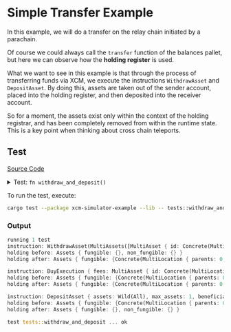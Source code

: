 # Simple Transfer Example

In this example, we will do a transfer on the relay chain initiated by a parachain.

Of course we could always call the `transfer` function of the balances pallet, but here we can
observe how the **holding register** is used.

</details>

What we want to see in this example is that through the process of transferring funds via XCM, we
execute the instructions `WithdrawAsset` and `DepositAsset`. By doing this, assets are taken out of
the sender account, placed into the holding register, and then deposited into the receiver account.

So for a moment, the assets exist only within the context of the holding registrar, and has been
completely removed from within the runtime state. This is a key point when thinking about cross
chain teleports.

<!-- slide:break -->

## Test

[Source
Code](https://github.com/paritytech/polkadot/blob/master/xcm/xcm-simulator/example/src/lib.rs#L234)

<details>
    <summary>Test: <code>fn withdraw_and_deposit()</code></summary>

```rust
/// Scenario:
/// A parachain transfers funds on the relay chain to another parachain account.
///
/// Asserts that the parachain accounts are updated as expected.
#[test]
fn withdraw_and_deposit() {
    MockNet::reset();
    let send_amount = 10;
    ParaA::execute_with(|| {
        let message = Xcm(vec![
            WithdrawAsset((Here, send_amount).into()),
            buy_execution((Here, send_amount)),
            DepositAsset { assets: All.into(), max_assets: 1, beneficiary: Parachain(2).into() },
        ]);
        // Send withdraw and deposit
        assert_ok!(ParachainPalletXcm::send_xcm(Here, Parent, message.clone()));
    });

    Relay::execute_with(|| {
        assert_eq!(
            relay_chain::Balances::free_balance(para_account_id(1)),
            INITIAL_BALANCE - send_amount
        );
        assert_eq!(relay_chain::Balances::free_balance(para_account_id(2)), send_amount);
    });
}
```

</details>

To run the test, execute:

```sh
cargo test --package xcm-simulator-example --lib -- tests::withdraw_and_deposit --exact --nocapture
```

### Output

```rust
running 1 test
instruction: WithdrawAsset(MultiAssets([MultiAsset { id: Concrete(MultiLocation { parents: 0, interior: Here }), fun: Fungible(10) }]))
holding before: Assets { fungible: {}, non_fungible: {} }
holding after: Assets { fungible: {Concrete(MultiLocation { parents: 0, interior: Here }): 10}, non_fungible: {} }

instruction: BuyExecution { fees: MultiAsset { id: Concrete(MultiLocation { parents: 0, interior: Here }), fun: Fungible(10) }, weight_limit: Unlimited }
holding before: Assets { fungible: {Concrete(MultiLocation { parents: 0, interior: Here }): 10}, non_fungible: {} }
holding after: Assets { fungible: {Concrete(MultiLocation { parents: 0, interior: Here }): 10}, non_fungible: {} }

instruction: DepositAsset { assets: Wild(All), max_assets: 1, beneficiary: MultiLocation { parents: 0, interior: X1(Parachain(2)) } }
holding before: Assets { fungible: {Concrete(MultiLocation { parents: 0, interior: Here }): 10}, non_fungible: {} }
holding after: Assets { fungible: {}, non_fungible: {} }

test tests::withdraw_and_deposit ... ok
```
